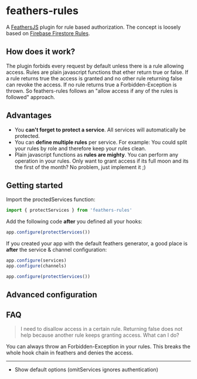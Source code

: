 # feathers-rules

A [FeathersJS](https://feathersjs.com) plugin for rule based authorization.
The concept is loosely based on [Firebase Firestore Rules](https://firebase.google.com/docs/firestore/security/get-started). 


## How does it work?

The plugin forbids every request by default unless there is a rule allowing access.
Rules are plain javascript functions that ether return true or false.
If a rule returns true the access is granted and no other rule returning false can revoke the access.
If no rule returns true a Forbidden-Exception is thrown.
So feathers-rules follows an "allow access if any of the rules is followed" approach.


## Advantages
* You **can't forget to protect a service**.
All services will automatically be protected.
* You can **define multiple rules** per service.
For example: You could split your rules by role and therefore keep your rules clean.
* Plain javascript functions as **rules are mighty**.
You can perform any operation in your rules.
Only want to grant access if its full moon and its the first of the month?
No problem, just implement it ;)


## Getting started

Import the proctedServices function:

```js
import { protectServices } from 'feathers-rules'
```

Add the following code **after** you defined all your hooks:

```js
app.configure(protectServices())
```

If you created your app with the default feathers generator, a good place is **after** the service & channel configuration:

```js
app.configure(services)
app.configure(channels)

app.configure(protectServices())
```

## Advanced configuration

## FAQ

> I need to disallow access in a certain rule. Returning false does not help because another rule keeps granting access. What can I do?

You can always throw an Forbidden-Exception in your rules. This breaks the whole hook chain in feathers and denies the access.

---

* Show default options (omitServices ignores authentication)